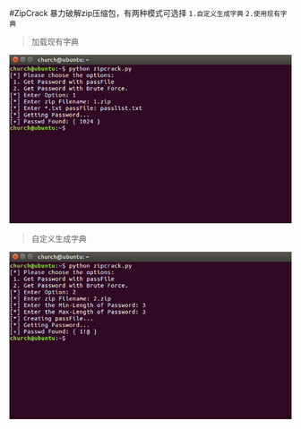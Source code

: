 #ZipCrack
暴力破解zip压缩包，有两种模式可选择  `1.自定义生成字典`  `2.使用现有字典`

>加载现有字典

![](screenshot/1.png)

>自定义生成字典

![](screenshot/2.png)

